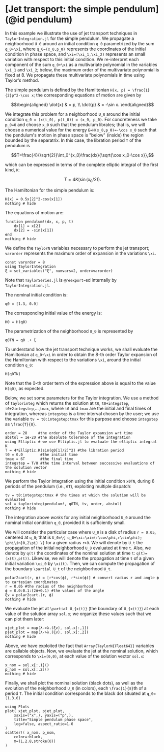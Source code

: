 # [Jet transport: the simple pendulum](@id pendulum)

In this example we illustrate the use of jet transport techniques
in `TaylorIntegration.jl` for the simple pendulum. We propagate a
neighborhood ``U_0`` around an initial condition ``q_0`` parametrized by the
sum ``q_0+\xi``, where ``q_0=(x_0,p_0)`` represents
the coordinates of the initial condition in phase space, and ``\xi=(\xi_1,\xi_2)``
represents an small variation with respect to this initial condition. We
re-interpret each component of the sum ``q_0+\xi`` as a multivariate polynomial
in the variables ``\xi_1`` and ``\xi_2``; below, the maximum
order of the multivariate polynomial is fixed at 8. We propagate these multivariate
polynomials in time using Taylor's method.

The simple pendulum is defined by the Hamiltonian ``H(x, p) = \frac{1}{2}p^2-\cos x``;
the corresponding equations of motion are given by
```math
\begin{aligned}
\dot{x} & = p, \\
\dot{p} & = -\sin x.
\end{aligned}
```

We integrate this problem for a neighborhood ``U_0`` around the initial
condition ``q_0 = (x(t_0), p(t_0)) = (x_0, p_0)``. For concreteness
we take ``p_0=0`` and choose ``x_0`` such
that the pendulum librates; that is, we will choose a numerical value for the
energy ``E=H(x_0,p_0)=-\cos x_0`` such that the pendulum's motion in phase space
is "below" (inside) the region bounded by the separatrix. In this
case, the libration period ``T`` of the pendulum is
```math
T=\frac{4}{\sqrt{2}}\int_0^{x_0}\frac{dx}{\sqrt{\cos x_0-\cos x}},
```
which can be expressed in terms of the complete elliptic integral of the first kind, ``K``:
```math
T=4K(\sin(x_0/2)).
```

The Hamiltonian for the simple pendulum is:
```@example pendulum
H(x) = 0.5x[2]^2-cos(x[1])
nothing # hide
```
The equations of motion are:
```@example pendulum
function pendulum!(dx, x, p, t)
    dx[1] = x[2]
    dx[2] = -sin(x[1])
end
nothing # hide
```

We define the `TaylorN` variables necessary to perform the jet transport;
`varorder` represents the maximum order of expansion in the variations ``\xi``.
```@example pendulum
const varorder = 8
using TaylorIntegration
ξ = set_variables("ξ", numvars=2, order=varorder)
```
Note that `TaylorSeries.jl` is `@reexport`-ed internally by `TaylorIntegration.jl`.

The nominal initial condition is:
```@example pendulum
q0 = [1.3, 0.0]
```
The corresponding initial value of the energy is:
```@example pendulum
H0 = H(q0)
```
The parametrization of the neighborhood ``U_0`` is represented by
```@example pendulum
q0TN = q0 .+ ξ
```

To understand how the jet transport technique works, we shall evaluate the
Hamiltonian at ``q_0+\xi`` in order to obtain the 8-th order Taylor expansion of
the Hamiltonian with respect to the variations ``\xi``, around the initial
condition ``q_0``:
```@example pendulum
H(q0TN)
```
Note that the 0-th order term of the expression above is equal to the value
`H(q0)`, as expected.

Below, we set some parameters for the Taylor integration. We use a method
of `taylorinteg` which returns the solution at `t0`, `t0+integstep`,
`t0+2integstep`,...,`tmax`, where `t0` and `tmax` are the initial and final
times of integration, whereas `integstep` is a time interval
chosen by the user; we use
the variable `tv = t0:integstep:tmax` for this purpose and
choose `integstep` as ``\frac{T}{8}``.
```@example pendulum
order = 28     #the order of the Taylor expansion wrt time
abstol = 1e-20 #the absolute tolerance of the integration
using Elliptic # we use Elliptic.jl to evaluate the elliptic integral K
T = 4*Elliptic.K(sin(q0[1]/2)^2) #the libration period
t0 = 0.0        #the initial time
tmax = 6T       #the final time
integstep = T/8 #the time interval between successive evaluations of the solution vector
nothing # hide
```

We perform the Taylor integration using the initial condition `x0TN`, during
6 periods of the pendulum (i.e., ``6T``), exploiting multiple dispatch:
```@example pendulum
tv = t0:integstep:tmax # the times at which the solution will be evaluated
sol = taylorinteg(pendulum!, q0TN, tv, order, abstol)
nothing # hide
```

The integration above *works* for any initial neighborhood ``U_0``
around the nominal initial condition ``q_0``, provided it is sufficiently
small.

We will consider the particular case where ``U_0`` is a disk of radius ``r = 0.05``,
centered at ``q_0``; that is ``U_0=\{ q_0+\xi:\xi=(r\cos\phi,r\sin\phi); \phi\in[0,2\pi) \}``
for a given radius ``r>0``. We will denote by ``U_t`` the propagation of the
initial neighborhood ``U_0`` evaluated at time ``t``. Also, we denote by ``q(t)``
the coordinates of the nominal solution at time ``t``: ``q(t)=(x(t),p(t))``.
Likewise, we will denote the propagation at time ``t`` of a given initial
variation ``\xi_0`` by ``\xi(t)``. Then, we can compute the propagation of the
boundary ``\partial U_t`` of the neighborhood ``U_t``.
```@example pendulum
polar2cart(r, ϕ) = [r*cos(ϕ), r*sin(ϕ)] # convert radius r and angle ϕ to cartesian coordinates
r = 0.05 #the radius of the neighborhood
ϕ = 0.0:0.1:(2π+0.1) #the values of the angle
ξv = polar2cart.(r, ϕ)
nothing # hide
```

We evaluate the jet at ``\partial U_{x(t)}`` (the boundary of ``U_{x(t)}``) at each
value of the solution array `sol.x`; we organize these values such that we can plot
them later:
```@example pendulum
xjet_plot = map(λ->λ.(ξv), sol.x[:,1])
pjet_plot = map(λ->λ.(ξv), sol.x[:,2])
nothing # hide
```
Above, we have exploited the fact that `Array{TaylorN{Float64}}` variables are
callable objects. Now, we evaluate the jet at the nominal solution, which
corresponds to ``\xi=(0,0)``, at each value of the solution vector `sol.x`:
```@example pendulum
x_nom = sol.x[:,1]()
p_nom = sol.x[:,2]()
nothing # hide
```

Finally, we shall plot the nominal solution (black dots), as well as the evolution of the
neighborhood ``U_0`` (in colors), each ``\frac{1}{8}``th of a period ``T``. The
initial condition corresponds to the black dot situated at ``q_0=(1.3,0)``
```@example pendulum
using Plots
plot( xjet_plot, pjet_plot,
    xaxis=("x",), yaxis=("p",),
    title="Simple pendulum phase space",
    leg=false, aspect_ratio=1.0
)
scatter!( x_nom, p_nom,
    color=:black,
    m=(1,2.8,stroke(0))
)
```
